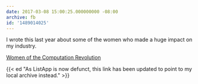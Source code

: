 ```yaml
---
date: 2017-03-08 15:00:25.000000000 -08:00
archive: fb
id: '1489014025'
---
```


I wrote this last year about some of the women who made a huge impact on my industry.

[Women of the Computation Revolution](/archive/listapp/women-of-the-computation-revolution/)

{{< ed "As ListApp is now defunct, this link has been updated to point to my local archive instead." >}}